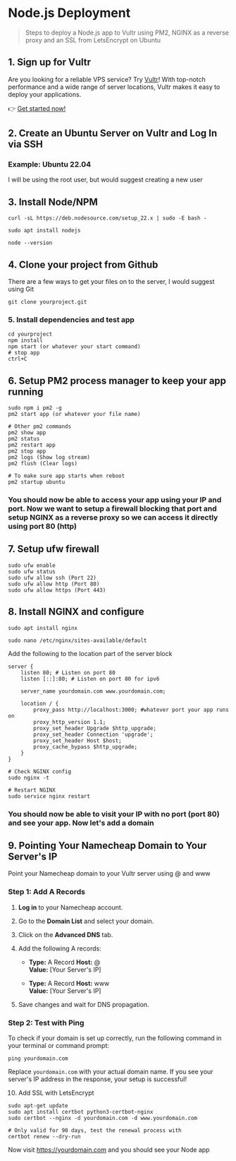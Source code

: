 # Node.js Deployment

> Steps to deploy a Node.js app to Vultr using PM2, NGINX as a reverse proxy and an SSL from LetsEncrypt on Ubuntu

## 1. Sign up for Vultr

Are you looking for a reliable VPS service? Try [Vultr](https://www.vultr.com/?ref=9024089)! With top-notch performance and a wide range of server locations, Vultr makes it easy to deploy your applications.

👉 [Get started now!](https://www.vultr.com/?ref=9024089)

## 2. Create an Ubuntu Server on Vultr and Log In via SSH

### Example: Ubuntu 22.04
I will be using the root user, but would suggest creating a new user

## 3. Install Node/NPM
```
curl -sL https://deb.nodesource.com/setup_22.x | sudo -E bash -

sudo apt install nodejs

node --version
```

## 4. Clone your project from Github
There are a few ways to get your files on to the server, I would suggest using Git
```
git clone yourproject.git
```

### 5. Install dependencies and test app
```
cd yourproject
npm install
npm start (or whatever your start command)
# stop app
ctrl+C
```
## 6. Setup PM2 process manager to keep your app running
```
sudo npm i pm2 -g
pm2 start app (or whatever your file name)

# Other pm2 commands
pm2 show app
pm2 status
pm2 restart app
pm2 stop app
pm2 logs (Show log stream)
pm2 flush (Clear logs)

# To make sure app starts when reboot
pm2 startup ubuntu
```
### You should now be able to access your app using your IP and port. Now we want to setup a firewall blocking that port and setup NGINX as a reverse proxy so we can access it directly using port 80 (http)

## 7. Setup ufw firewall
```
sudo ufw enable
sudo ufw status
sudo ufw allow ssh (Port 22)
sudo ufw allow http (Port 80)
sudo ufw allow https (Port 443)
```

## 8. Install NGINX and configure
```
sudo apt install nginx

sudo nano /etc/nginx/sites-available/default
```
Add the following to the location part of the server block
```
server {
    listen 80; # Listen on port 80
    listen [::]:80; # Listen on port 80 for ipv6

    server_name yourdomain.com www.yourdomain.com;

    location / {
        proxy_pass http://localhost:3000; #whatever port your app runs on
        proxy_http_version 1.1;
        proxy_set_header Upgrade $http_upgrade;
        proxy_set_header Connection 'upgrade';
        proxy_set_header Host $host;
        proxy_cache_bypass $http_upgrade;
    }
}
```
```
# Check NGINX config
sudo nginx -t

# Restart NGINX
sudo service nginx restart
```

### You should now be able to visit your IP with no port (port 80) and see your app. Now let's add a domain

## 9. Pointing Your Namecheap Domain to Your Server's IP

Point your Namecheap domain to your Vultr server using @ and www

### Step 1: Add A Records

1. **Log in** to your Namecheap account.
2. Go to the **Domain List** and select your domain.
3. Click on the **Advanced DNS** tab.
4. Add the following A records:

   - **Type:** A Record
     **Host:** @  
     **Value:** [Your Server's IP]
   
   - **Type:** A Record
     **Host:** www  
     **Value:** [Your Server's IP]

5. Save changes and wait for DNS propagation.

### Step 2: Test with Ping

To check if your domain is set up correctly, run the following command in your terminal or command prompt:

```
ping yourdomain.com
```

Replace `yourdomain.com` with your actual domain name. If you see your server's IP address in the response, your setup is successful!

10. Add SSL with LetsEncrypt
```
sudo apt-get update
sudo apt install certbot python3-certbot-nginx
sudo certbot --nginx -d yourdomain.com -d www.yourdomain.com

# Only valid for 90 days, test the renewal process with
certbot renew --dry-run
```

Now visit https://yourdomain.com and you should see your Node app
